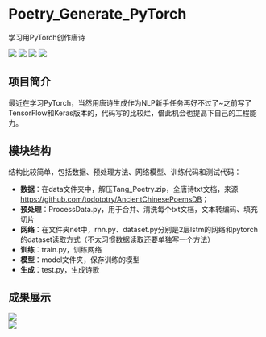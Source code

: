 # Poetry_Generate_PyTorch
学习用PyTorch创作唐诗

[![](https://img.shields.io/badge/Python-3.6-blue.svg)](https://www.python.org/)
[![](https://img.shields.io/badge/torch-0.4.1-brightgreen.svg)](https://pypi.python.org/pypi/torch/0.4.1)
[![](https://img.shields.io/badge/keras-2.2.0-brightgreen.svg)](https://pypi.python.org/pypi/keras/2.2.0)
[![](https://img.shields.io/badge/numpy-1.14.3-brightgreen.svg)](https://pypi.python.org/pypi/numpy/1.15.3)

## **项目简介**
最近在学习PyTorch，当然用唐诗生成作为NLP新手任务再好不过了~之前写了TensorFlow和Keras版本的，代码写的比较烂，借此机会也提高下自己的工程能力。<br>

## **模块结构**
结构比较简单，包括数据、预处理方法、网络模型、训练代码和测试代码：<br>
* **数据**：在data文件夹中，解压Tang_Poetry.zip，全唐诗txt文档，来源<https://github.com/todototry/AncientChinesePoemsDB>；<br>
* **预处理**：ProcessData.py，用于合并、清洗每个txt文档，文本转编码、填充切片<br>
* **网络**：在文件夹net中，rnn.py、dataset.py分别是2层lstm的网络和pytorch的dataset读取方式（不太习惯数据读取还要单独写一个方法）<br>
* **训练**：train.py，训练网络<br>
* **模型**：model文件夹，保存训练的模型<br>
* **生成**：test.py，生成诗歌<br>

## **成果展示**
![](https://github.com/renjunxiang/Poetry_Generate_PyTorch/blob/master/picture/demo.png)<br>
![](https://github.com/renjunxiang/Poetry_Generate_PyTorch/blob/master/picture/demo2.png)<br>